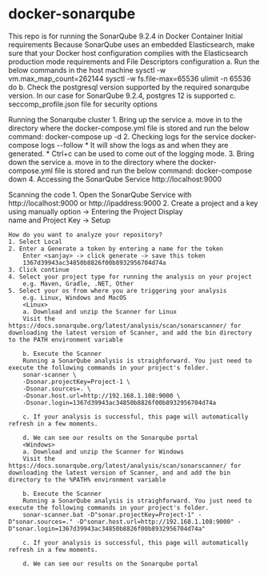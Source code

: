 # docker-sonarqube
This repo is for running the SonarQube 9.2.4 in Docker Container
Initial requirements
    Because SonarQube uses an embedded Elasticsearch, make sure that your Docker host configuration complies with the Elasticsearch production mode requirements and File Descriptors configuration
        a. Run the below commands in the host machine
            sysctl -w vm.max_map_count=262144
            sysctl -w fs.file-max=65536
            ulimit -n 65536
            do
        b. Check the postgresql version supported by the required sonarqube version.
            In our case for SonarQube 9.2.4, postgres 12 is supported
        c. seccomp_profile.json file for security options

Running the Sonarqube cluster
    1. Bring up the service
        a. move in to the directory where the docker-compose.yml file is stored and run the below command:
            docker-compose up -d
    2. Checking logs for the service 
            docker-compose logs --follow
            * It will show the logs as and when they are generated.
            * Ctrl+c can be used to come out  of the logging mode.
    3. Bring down the service
        a. move in to the directory where the docker-compose.yml file is stored and run the below command:
            docker-compose down
    4. Accessing the SonarQube Service
        http://localhost:9000
    
Scanning the code
    1. Open the SonarQube Service with http://localhost:9000 or http://ipaddress:9000
    2. Create a project and a key using manually option -> Entering the Project Display  
       name and Project Key -> Setup
        
    How do you want to analyze your repository?
    1. Select Local
    2. Enter a Generate a token by entering a name for the token
        Enter <sanjay> -> click generate -> save this token 
        1367d39943ac34850b8826f00b8932956704d74a 
    3. Click continue
    4. Select your project type for running the analysis on your project
        e.g. Maven, Gradle, .NET, Other
    5. Select your os from where you are triggering your analysis
        e.g. Linux, Windows and MacOS
        <Linux>
        a. Download and unzip the Scanner for Linux
        Visit the https://docs.sonarqube.org/latest/analysis/scan/sonarscanner/ for downloading the latest version of Scanner, and add the bin directory to the PATH environment variable

        b. Execute the Scanner
        Running a SonarQube analysis is straighforward. You just need to execute the following commands in your project's folder.
        sonar-scanner \
        -Dsonar.projectKey=Project-1 \
        -Dsonar.sources=. \
        -Dsonar.host.url=http://192.168.1.108:9000 \
        -Dsonar.login=1367d39943ac34850b8826f00b8932956704d74a

        c. If your analysis is successful, this page will automatically refresh in a few moments.

        d. We can see our results on the Sonarqube portal
        <Windows>
        a. Download and unzip the Scanner for Windows
        Visit the https://docs.sonarqube.org/latest/analysis/scan/sonarscanner/ for downloading the latest version of Scanner, and and add the bin directory to the %PATH% environment variable

        b. Execute the Scanner
        Running a SonarQube analysis is straighforward. You just need to execute the following commands in your project's folder.
        sonar-scanner.bat -D"sonar.projectKey=Project-1" -D"sonar.sources=." -D"sonar.host.url=http://192.168.1.108:9000" -D"sonar.login=1367d39943ac34850b8826f00b8932956704d74a"

        c. If your analysis is successful, this page will automatically refresh in a few moments.

        d. We can see our results on the Sonarqube portal        


